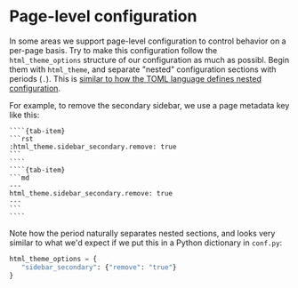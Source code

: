 # Page-level configuration

In some areas we support page-level configuration to control behavior on a per-page basis.
Try to make this configuration follow the `html_theme_options` structure of our configuration as much as possibl.
Begin them with `html_theme`, and separate "nested" configuration sections with periods (`.`).
This is [similar to how the TOML language defines nested configuration](https://toml.io/en/v1.0.0#keys).

For example, to remove the secondary sidebar, we use a page metadata key like this:

`````{tab-set}
````{tab-item}
```rst
:html_theme.sidebar_secondary.remove: true
```
````
````{tab-item}
```md
---
html_theme.sidebar_secondary.remove: true
---
```
````
`````

Note how the period naturally separates nested sections, and looks very similar to what we'd expect if we put this in a Python dictionary in `conf.py`:

```python
html_theme_options = {
   "sidebar_secondary": {"remove": "true"}
}
```

